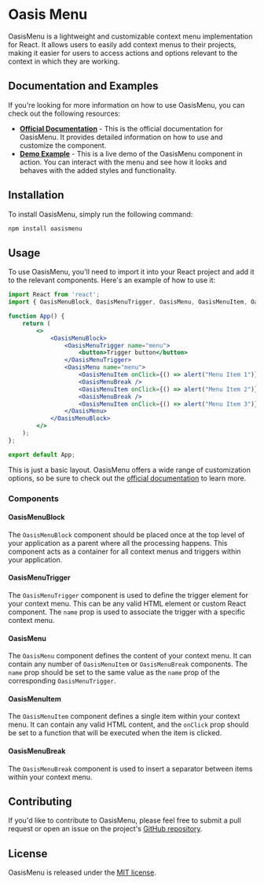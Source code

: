 # Oasis Menu

OasisMenu is a lightweight and customizable context menu implementation for React. It allows users to easily add context menus to their projects, making it easier for users to access actions and options relevant to the context in which they are working.

## Documentation and Examples

If you're looking for more information on how to use OasisMenu, you can check out the following resources:

* **[Official Documentation](https://docs.myoasis.tech/oasismenu)** - This is the official documentation for OasisMenu. It provides detailed information on how to use and customize the component.
* **[Demo Example](https://docs.myoasis.tech/demo/oasismenu)** - This is a live demo of the OasisMenu component in action. You can interact with the menu and see how it looks and behaves with the added styles and functionality.

## Installation

To install OasisMenu, simply run the following command:

```bash
npm install oasismenu
```

## Usage

To use OasisMenu, you'll need to import it into your React project and add it to the relevant components. Here's an example of how to use it:

```jsx
import React from 'react';
import { OasisMenuBlock, OasisMenuTrigger, OasisMenu, OasisMenuItem, OasisMenuBreak } from 'oasismenu';

function App() {
    return (
        <>
            <OasisMenuBlock>
                <OasisMenuTrigger name="menu">
                    <button>Trigger button</button>
                </OasisMenuTrigger>
                <OasisMenu name="menu">
                    <OasisMenuItem onClick={() => alert("Menu Item 1")} content="Menu Item 1" />
                    <OasisMenuBreak />
                    <OasisMenuItem onClick={() => alert("Menu Item 2")} content="Menu Item 2" />
                    <OasisMenuBreak />
                    <OasisMenuItem onClick={() => alert("Menu Item 3")} content="Menu Item 3" />
                </OasisMenu>
            </OasisMenuBlock>
        </>
    );
};

export default App;
```

This is just a basic layout. OasisMenu offers a wide range of customization options, so be sure to check out the [official documentation](https://docs.myoasis.tech/oasismenu) to learn more.

### Components

#### OasisMenuBlock

The `OasisMenuBlock` component should be placed once at the top level of your application as a parent where all the processing happens. This component acts as a container for all context menus and triggers within your application.

#### OasisMenuTrigger

The `OasisMenuTrigger` component is used to define the trigger element for your context menu. This can be any valid HTML element or custom React component. The `name` prop is used to associate the trigger with a specific context menu.

#### OasisMenu

The `OasisMenu` component defines the content of your context menu. It can contain any number of `OasisMenuItem` or `OasisMenuBreak` components. The `name` prop should be set to the same value as the `name` prop of the corresponding `OasisMenuTrigger`.

#### OasisMenuItem

The `OasisMenuItem` component defines a single item within your context menu. It can contain any valid HTML content, and the `onClick` prop should be set to a function that will be executed when the item is clicked.

#### OasisMenuBreak

The `OasisMenuBreak` component is used to insert a separator between items within your context menu.

## Contributing

If you'd like to contribute to OasisMenu, please feel free to submit a pull request or open an issue on the project's [GitHub repository](https://github.com/shivamdevs/OasisMenu).

## License

OasisMenu is released under the [MIT license](https://github.com/shivamdevs/OasisMenu/blob/main/LICENSE).
